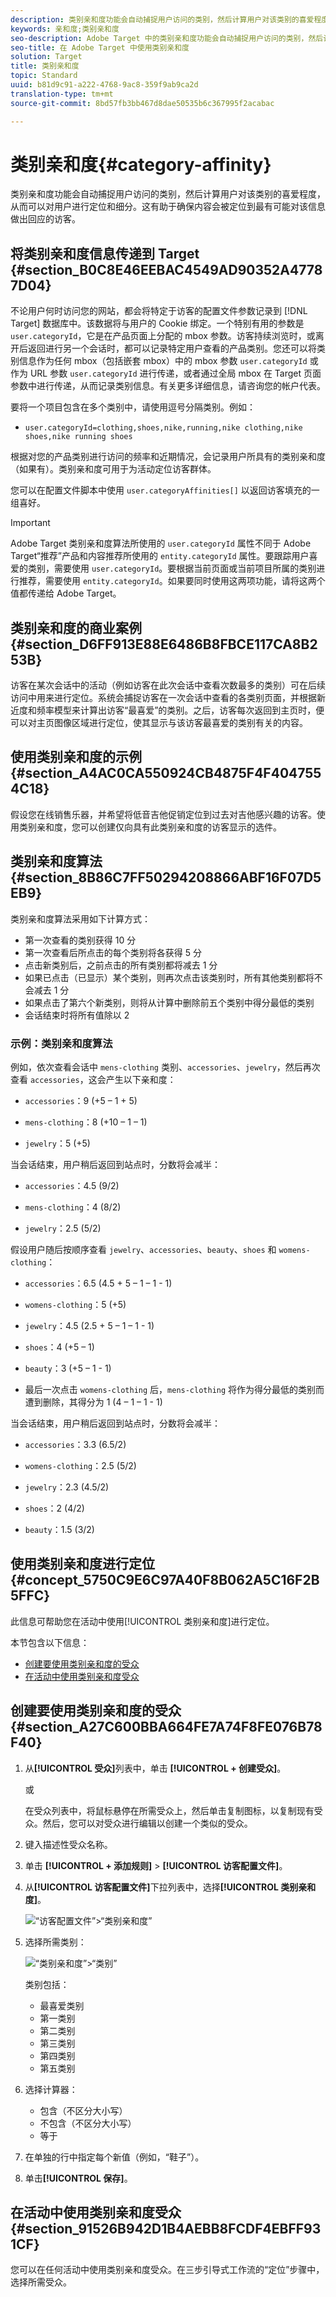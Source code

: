 ```yaml
---
description: 类别亲和度功能会自动捕捉用户访问的类别，然后计算用户对该类别的喜爱程度，从而可以对用户进行定位和细分。这有助于确保内容会被定位到最有可能对该信息做出回应的访客。
keywords: 亲和度;类别亲和度
seo-description: Adobe Target 中的类别亲和度功能会自动捕捉用户访问的类别，然后计算用户对该类别的喜爱程度，从而可以对用户进行定位和细分。这有助于确保内容会被定位到最有可能对该信息做出回应的访客。
seo-title: 在 Adobe Target 中使用类别亲和度
solution: Target
title: 类别亲和度
topic: Standard
uuid: b81d9c91-a222-4768-9ac8-359f9ab9ca2d
translation-type: tm+mt
source-git-commit: 8bd57fb3bb467d8dae50535b6c367995f2acabac

---
```



# 类别亲和度{#category-affinity}

类别亲和度功能会自动捕捉用户访问的类别，然后计算用户对该类别的喜爱程度，从而可以对用户进行定位和细分。这有助于确保内容会被定位到最有可能对该信息做出回应的访客。

## 将类别亲和度信息传递到 Target {#section_B0C8E46EEBAC4549AD90352A47787D04}

不论用户何时访问您的网站，都会将特定于访客的配置文件参数记录到 [!DNL Target] 数据库中。该数据将与用户的 Cookie 绑定。一个特别有用的参数是 `user.categoryId`，它是在产品页面上分配的 mbox 参数。访客持续浏览时，或离开后返回进行另一个会话时，都可以记录特定用户查看的产品类别。您还可以将类别信息作为任何 mbox（包括嵌套 mbox）中的 mbox 参数 `user.categoryId` 或作为 URL 参数 `user.categoryId` 进行传递，或者通过全局 mbox 在 Target 页面参数中进行传递，从而记录类别信息。有关更多详细信息，请咨询您的帐户代表。

要将一个项目包含在多个类别中，请使用逗号分隔类别。例如：

* `user.categoryId=clothing,shoes,nike,running,nike clothing,nike shoes,nike running shoes`

根据对您的产品类别进行访问的频率和近期情况，会记录用户所具有的类别亲和度（如果有）。类别亲和度可用于为活动定位访客群体。

您可以在配置文件脚本中使用 `user.categoryAffinities[]` 以返回访客填充的一组喜好。

>[!IMPORTANT]
>
>Adobe Target 类别亲和度算法所使用的 `user.categoryId` 属性不同于 Adobe Target“推荐”产品和内容推荐所使用的 `entity.categoryId` 属性。要跟踪用户喜爱的类别，需要使用 `user.categoryId`。要根据当前页面或当前项目所属的类别进行推荐，需要使用 `entity.categoryId`。如果要同时使用这两项功能，请将这两个值都传递给 Adobe Target。

## 类别亲和度的商业案例 {#section_D6FF913E88E6486B8FBCE117CA8B253B}

访客在某次会话中的活动（例如访客在此次会话中查看次数最多的类别）可在后续访问中用来进行定位。系统会捕捉访客在一次会话中查看的各类别页面，并根据新近度和频率模型来计算出访客“最喜爱”的类别。之后，访客每次返回到主页时，便可以对主页图像区域进行定位，使其显示与该访客最喜爱的类别有关的内容。

## 使用类别亲和度的示例 {#section_A4AC0CA550924CB4875F4F4047554C18}

假设您在线销售乐器，并希望将低音吉他促销定位到过去对吉他感兴趣的访客。使用类别亲和度，您可以创建仅向具有此类别亲和度的访客显示的选件。

## 类别亲和度算法 {#section_8B86C7FF50294208866ABF16F07D5EB9}

类别亲和度算法采用如下计算方式：

* 第一次查看的类别获得 10 分
* 第一次查看后所点击的每个类别将各获得 5 分
* 点击新类别后，之前点击的所有类别都将减去 1 分
* 如果已点击（已显示）某个类别，则再次点击该类别时，所有其他类别都将不会减去 1 分
* 如果点击了第六个新类别，则将从计算中删除前五个类别中得分最低的类别
* 会话结束时将所有值除以 2

### 示例：类别亲和度算法

例如，依次查看会话中 `mens-clothing` 类别、`accessories`、`jewelry`，然后再次查看 `accessories`，这会产生以下亲和度：

* `accessories`：9 (+5 – 1 + 5)

* `mens-clothing`：8 (+10 – 1 – 1)

* `jewelry`：5 (+5)

当会话结束，用户稍后返回到站点时，分数将会减半：

* `accessories`：4.5 (9/2)

* `mens-clothing`：4 (8/2)

* `jewelry`：2.5 (5/2)

假设用户随后按顺序查看 `jewelry`、`accessories`、`beauty`、`shoes` 和 `womens-clothing`：

* `accessories`：6.5 (4.5 + 5 – 1 – 1 - 1)

* `womens-clothing`：5 (+5)

* `jewelry`：4.5 (2.5 + 5 – 1 – 1 - 1)

* `shoes`：4 (+5 – 1)

* `beauty`：3 (+5 – 1 - 1)

* 最后一次点击 `womens-clothing` 后，`mens-clothing` 将作为得分最低的类别而遭到删除，其得分为 1 (4 – 1 – 1 - 1)

当会话结束，用户稍后返回到站点时，分数将会减半：

* `accessories`：3.3 (6.5/2)

* `womens-clothing`：2.5 (5/2)

* `jewelry`：2.3 (4.5/2)

* `shoes`：2 (4/2)

* `beauty`：1.5 (3/2)

## 使用类别亲和度进行定位 {#concept_5750C9E6C97A40F8B062A5C16F2B5FFC}

此信息可帮助您在活动中使用[!UICONTROL 类别亲和度]进行定位。

本节包含以下信息：

* [创建要使用类别亲和度的受众](../../c-target/c-visitor-profile/category-affinity.md#section_A27C600BBA664FE7A74F8FE076B78F40)
* [在活动中使用类别亲和度受众](../../c-target/c-visitor-profile/category-affinity.md#section_91526B942D1B4AEBB8FCDF4EBFF931CF)

## 创建要使用类别亲和度的受众 {#section_A27C600BBA664FE7A74F8FE076B78F40}

1. 从&#x200B;**[!UICONTROL 受众]**&#x200B;列表中，单击 **[!UICONTROL + 创建受众]**。

   或

   在受众列表中，将鼠标悬停在所需受众上，然后单击复制图标，以复制现有受众。然后，您可以对受众进行编辑以创建一个类似的受众。

1. 键入描述性受众名称。
1. 单击 **[!UICONTROL + 添加规则]** &gt; **[!UICONTROL 访客配置文件]**。
1. 从&#x200B;**[!UICONTROL 访客配置文件]**&#x200B;下拉列表中，选择&#x200B;**[!UICONTROL 类别亲和度]**。

   ![“访客配置文件”&gt;“类别亲和度”](assets/affinity.png)

1. 选择所需类别：

   ![“类别亲和度”&gt;“类别”](/help/c-target/c-visitor-profile/assets/affinity-category.png)

   类别包括：

   * 最喜爱类别
   * 第一类别
   * 第二类别
   * 第三类别
   * 第四类别
   * 第五类别

1. 选择计算器：

   * 包含（不区分大小写）
   * 不包含（不区分大小写）
   * 等于

1. 在单独的行中指定每个新值（例如，“鞋子”）。
1. 单击&#x200B;**[!UICONTROL 保存]**。

## 在活动中使用类别亲和度受众 {#section_91526B942D1B4AEBB8FCDF4EBFF931CF}

您可以在任何活动中使用类别亲和度受众。在三步引导式工作流的“定位”步骤中，选择所需受众。

